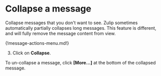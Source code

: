# Collapse a message

Collapse messages that you don't want to see. Zulip sometimes automatically
partially collapses long messages. This feature is different, and will fully
remove the message content from view.

{!message-actions-menu.md!}

3. Click on **Collapse**.

To un-collapse a message, click **[More...]** at the bottom of the collapsed
message.
